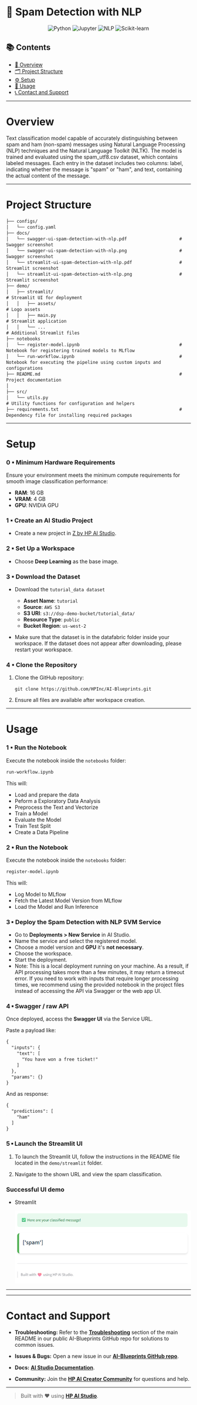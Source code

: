 # 🚫 Spam Detection with NLP

<div align="center">

![Python](https://img.shields.io/badge/Python-3.10+-blue.svg?logo=python)
![Jupyter](https://img.shields.io/badge/Jupyter-supported-orange.svg?logo=jupyter)
![NLP](https://img.shields.io/badge/NLP-used-brightgreen.svg)
![Scikit-learn](https://img.shields.io/badge/Scikit--learn-used-f7931e.svg?logo=scikit-learn)

</div>

## 📚 Contents

- [🧠 Overview](#overview)
- [🗂 Project Structure](#project-structure)
- [⚙️ Setup](#setup)
- [🚀 Usage](#usage)
- [📞 Contact and Support](#contact-and-support)

---

# Overview

Text classification model capable of accurately distinguishing between spam and ham (non-spam) messages using Natural Language Processing (NLP) techniques and the Natural Language Toolkit (NLTK). The model is trained and evaluated using the spam_utf8.csv dataset, which contains labeled messages. Each entry in the dataset includes two columns: label, indicating whether the message is "spam" or "ham", and text, containing the actual content of the message.

---

# Project Structure

```
├── configs/
│   └── config.yaml  
├── docs/
│   └── swagger-ui-spam-detection-with-nlp.pdf                    # Swagger screenshot
│   └── swagger-ui-spam-detection-with-nlp.png                    # Swagger screenshot
│   └── streamlit-ui-spam-detection-with-nlp.pdf                  # Streamlit screenshot
│   └── streamlit-ui-spam-detection-with-nlp.png                  # Streamlit screenshot
├── demo/
│   ├── streamlit/                                                    # Streamlit UI for deployment
│   │   ├── assets/                                                   # Logo assets
│   │   ├── main.py                                                   # Streamlit application
│   │   └── ...                                                       # Additional Streamlit files
├── notebooks
│   └── register-model.ipynb                                      # Notebook for registering trained models to MLflow
│   └── run-workflow.ipynb                                        # Notebook for executing the pipeline using custom inputs and configurations             
├── README.md                                                     # Project documentation
│
├── src/
│   └── utils.py                                                      # Utility functions for configuration and helpers
├── requirements.txt                                              # Dependency file for installing required packages
```

---

# Setup

### 0 ▪ Minimum Hardware Requirements

Ensure your environment meets the minimum compute requirements for smooth image classification performance:

- **RAM**: 16 GB  
- **VRAM**: 4 GB  
- **GPU**: NVIDIA GPU

### 1 ▪ Create an AI Studio Project

- Create a new project in [Z by HP AI Studio](https://zdocs.datascience.hp.com/docs/aistudio/overview).

### 2 ▪ Set Up a Workspace

- Choose **Deep Learning** as the base image.

### 3 ▪ Download the Dataset

- Download the `tutorial_data dataset`

  - **Asset Name**: `tutorial` 
  - **Source**: `AWS S3`
  - **S3 URI**: `s3://dsp-demo-bucket/tutorial_data/`
  - **Resource Type**: `public`
  - **Bucket Region**: `us-west-2`

- Make sure that the dataset is in the datafabric folder inside your workspace. If the dataset does not appear after downloading, please restart your workspace.

### 4 ▪ Clone the Repository

1. Clone the GitHub repository:  
   ```
   git clone https://github.com/HPInc/AI-Blueprints.git
   ```

2. Ensure all files are available after workspace creation.

---

# Usage

### 1 ▪ Run the Notebook

Execute the notebook inside the `notebooks` folder:

```bash
run-workflow.ipynb
```

This will:

- Load and prepare the data
- Peform a Exploratory Data Analysis
- Preprocess the Text and Vectorize
- Train a Model
- Evaluate the Model
- Train Test Split
- Create a Data Pipeline

### 2 ▪ Run the Notebook

Execute the notebook inside the `notebooks` folder:

```bash
register-model.ipynb
```

This will:

- Log Model to MLflow
- Fetch the Latest Model Version from MLflow
- Load the Model and Run Inference


### 3 ▪ Deploy the Spam Detection with NLP SVM Service

- Go to **Deployments > New Service** in AI Studio.
- Name the service and select the registered model.
- Choose a model version and **GPU** it's **not necessary**.
- Choose the workspace.
- Start the deployment.
- Note: This is a local deployment running on your machine. As a result, if API processing takes more than a few minutes, it may return a timeout error. If you need to work with inputs that require longer processing times, we recommend using the provided notebook in the project files instead of accessing the API via Swagger or the web app UI.

### 4 ▪ Swagger / raw API

Once deployed, access the **Swagger UI** via the Service URL.

Paste a payload like:

```
{
  "inputs": {
    "text": [
      "You have won a free ticket!"
    ]
  },
  "params": {}
}
```

And as response:

```
{
  "predictions": [
    "ham"
  ]
}

```

### 5 ▪ Launch the Streamlit UI

1. To launch the Streamlit UI, follow the instructions in the README file located in the `demo/streamlit` folder.

2. Navigate to the shown URL and view the spam classification.

### Successful UI demo

- Streamlit

  ![Spam Classification Streamlit UI](docs/streamlit-ui-spam-detection-with-npl.png)

---

---

# Contact and Support

- **Troubleshooting:** Refer to the [**Troubleshooting**](https://github.com/HPInc/AI-Blueprints/tree/main?tab=readme-ov-file#troubleshooting) section of the main README in our public AI-Blueprints GitHub repo for solutions to common issues.

- **Issues & Bugs:** Open a new issue in our [**AI-Blueprints GitHub repo**](https://github.com/HPInc/AI-Blueprints).

- **Docs:** [**AI Studio Documentation**](https://zdocs.datascience.hp.com/docs/aistudio/overview).

- **Community:** Join the [**HP AI Creator Community**](https://community.datascience.hp.com/) for questions and help.

---

> Built with ❤️ using [**HP AI Studio**](https://hp.com/ai-studio).